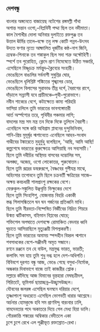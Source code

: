 ### দেশবন্ধু

বাংলার অঙ্গনেতে বাজায়েছ নটেশের রঙ্গমল্লী গাঁথা  
অশান্ত সন্তান ওগো,–বিপ্লবিনী পদ্মা ছিল তব নদীমাতা।  
কাল বৈশাখীর দোলা অনিবার দুলাইতে রক্তপুঞ্জ তব  
উত্তাল ঊর্মির তালে–বক্ষে তবু লক্ষ কোটি পন্নগ-উৎসব  
উদ্যত ফণার নৃত্যে আষ্ফালিত ধূর্জটির কন্ঠ-নাগ জিনি,  
ত্র্যম্বক-পিনাকে তব শঙ্কাকুল ছিল সদা শত্রু অক্ষৌহিণী।  
স্পর্শে তব পুরোহিত, ক্লেদে প্রাণ নিমেষেতে উঠিত সঞ্চারি,  
এসেছিলে বিষ্ণুচক্র মর্মন্তুদ–ক্লৈব্যের সংহারী।  
ভেঙেছিলে বাঙালির সর্বনাশী সুষুপ্তির ঘোর,  
ভেঙেছিলে ধূলিশ্লিষ্ট শঙ্কিতের শৃঙ্খলের ডোর,  
ভেঙেছিলে বিলাসের সুরাভাণ্ড তীব্র দর্পে, বৈরাগের রাগে,  
দাঁড়ালে সন্ন্যাসী যবে প্রাচীমঞ্চে–পৃথী-পুরোভাগে।  
নবীন শাক্যের বেশে, কটাক্ষেতে কাম্য পরিহরি  
ভাসিয়া চলিলে তুমি ভারতের ভাবগঙ্গোত্তরী  
আর্ত অর্স্পশ্যের তরে, পৃথিবীর পঞ্চমার লাগি;  
বাদলের মন্দ্র সম মন্ত্র তব দিকে দিকে তুলিলে বৈরাগী।  
এনেছিলে সঙ্গে করি অবিশ্রাম প্লাবনের দুন্দুভিনিনাদ,  
শানি-প্রিয় মুমূর্ষৃর শ্মশানেতে এনেছিলে আহব-সংবাদ  
গাণ্ডীবের টঙ্কারেতে মুহুর্মুহু বলেছিলে, 'আছি, আমি আছি!  
কল্পশেষে ভারতের কুরুক্ষেত্রে আসিয়াছি নব সব্যসাচী।'  
ছিলে তুমি দধীচির অস্থিময় বাসবের দম্ভোলির সম,  
অলঙ্ঘ্য, অজেয়, ওগো লোকোত্তর, পুরুষোত্তম।  
ছিলে তুমি রূদ্রের ডম্বরুরূপে, বৈষ্ণবের গুপীযন্ত্র মাঝে,  
অহিংসার তপোবনে তুমি ছিলে চক্রবর্তী ক্ষত্রিয়ের সাজে–   
অক্ষয় কবচধারী শালপ্রাংশু রক্ষকের বেশে।  
ফেরুকুল-সঙ্কুলিত উঞ্ছবৃত্তি ভিক্ষুকের দেশে  
ছিলে তুমি সিংহশিশু, যোজনান্ত বিহরি একাকী  
স্তব্ধ শিলাসন্ধিতলে ঘন ঘন গর্জনের প্রতিধ্বনি মাখি।  
ছিলে তুমি নীরবতা-নিষ্পেষিত নির্জীবের নিদ্রিত শিয়রে  
উন্মত্ত ঝটিকাসম, বহ্নিমান বিপ্লবের ঘোরে;  
শক্তিশেল অপঘাতে দেশবক্ষে রোমাঞ্চিত বেদনার ধ্বনি  
ঘুচাতে আসিয়াছিলে মৃত্যুঞ্জয়ী বিশল্যকরণী।  
ছিলে তুমি ভারতের অমাময় স্পন্দহীন বিহ্বল শ্মশানে  
শবসাধকের বেশে-সঞ্জীবনী অমৃত সন্ধানে।  
রণনে রঞ্জনে তব হে বাউল, মন্ত্রমুগ্ধ ভারত, ভারতী;  
কলাবিৎ সম হায় তুমি শুধু দগ্ধ হলে দেশ-অধিপতি।  
বিবিবশে দূরগত বন্ধু আজ, ভেঙে গেছে বসুধা-নির্মোক,  
অন্ধকার দিবাভাগে বাজে তাই কাজরীর শ্লোক।  
মল্লারে কাঁদিছে আজ বিমানের বৃন্তহারা মেঘছত্রীদল,  
গিরিতটে, ভূমিগর্ভ ছায়াচ্ছন্ন–উচ্ছ্বাসউচ্ছল।  
যৌবনের জলরঙ্গ এসেছিল ঘনস্বনে দরিয়ার দেশে,  
তৃষ্ণাপাংশু অধরেতে এসেছিল ভোগবতী ধারার আশ্লেষে।  
অর্চনার হোমকুন্ডে হবি সম প্রাণবিন্দু বারংবার ঢালি,  
বামদেবতার পদে অকাতরে দিয়ে গেল মেধ্য হিয়া ডালি।  
গৌরকান্তি শঙ্করের অম্বিকার বেদীতলে একা  
চুপে চুপে রেখে এল পূঞ্জীভূত রক্তস্রোত-রেখা।  
